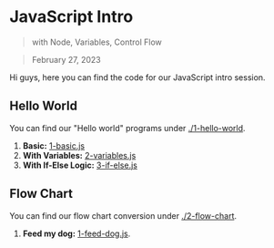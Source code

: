 # JavaScript Intro

> with Node, Variables, Control Flow

> February 27, 2023

Hi guys, here you can find the code for our JavaScript intro session.

## Hello World

You can find our "Hello world" programs under [./1-hello-world](./1-hello-world).

1. **Basic:** [1-basic.js](./1-hello-world/1-basic.js)
1. **With Variables:** [2-variables.js](./1-hello-world/2-variables.js)
1. **With If-Else Logic:** [3-if-else.js](./1-hello-world/3-if-else.js)

## Flow Chart

You can find our flow chart conversion under [./2-flow-chart](./2-flow-chart).

1. **Feed my dog:** [1-feed-dog.js](./2-flow-chart/1-feed-dog.js).
